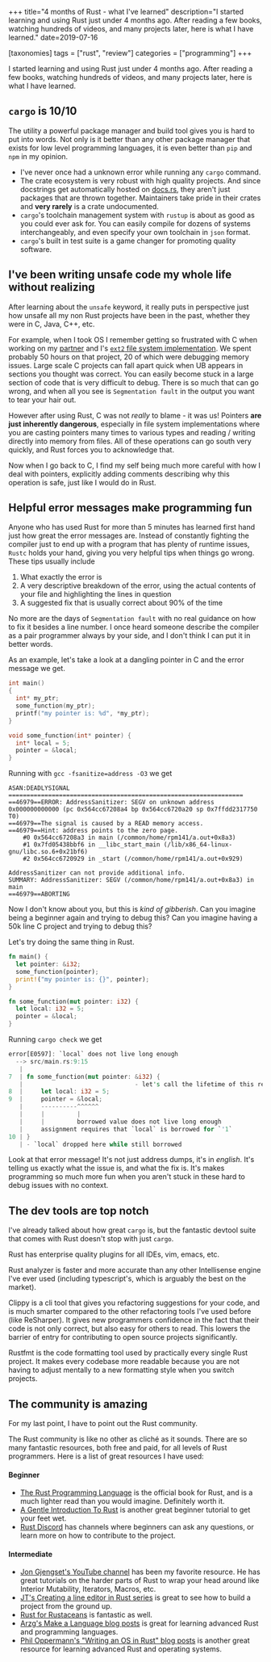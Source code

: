 +++
title="4 months of Rust - what I've learned"
description="I started learning and using Rust just under 4 months ago. After reading a few books, watching hundreds of videos, and many projects later, here is what I have learned."
date=2019-07-16

[taxonomies]
tags = ["rust", "review"]
categories = ["programming"]
+++

I started learning and using Rust just under 4 months ago. After reading a few books, watching hundreds of videos, and many projects later, here is what I have learned.

## `cargo` is 10/10

The utility a powerful package manager and build tool gives you is hard to put into words. Not only is it better than any other package manager that exists for low level programming languages, it is even better than `pip` and `npm` in my opinion.
- I've never once had a unknown error while running any `cargo` command.
- The crate ecosystem is very robust with high quality projects. And since docstrings get automatically hosted on [docs.rs](https://docs.rs), they aren't just packages that are thrown together. Maintainers take pride in their crates and **very rarely** is a crate undocumented.
- `cargo`'s toolchain management system with `rustup` is about as good as you could ever ask for. You can easily compile for dozens of systems interchangeably, and even specify your own toolchain in `json` format.
- `cargo`'s built in test suite is a game changer for promoting quality software.

## I've been writing unsafe code my whole life without realizing

After learning about the `unsafe` keyword, it really puts in perspective just how unsafe all my non Rust projects have been in the past, whether they were in C, Java, C++, etc.

For example, when I took OS I remember getting so frustrated with C when working on my [partner](https://github.com/evanwire) and I's [`ext2` file system implementation](https://github.com/reaganmcf/tiny-file-system).
We spent probably 50 hours on that project, 20 of which were debugging memory issues. Large scale C projects can fall apart quick when UB appears in sections you thought was correct. 
You can easily become stuck in a large section of code that is very difficult to debug.
There is so much that can go wrong, and when all you see is `Segmentation fault` in the output you want to tear your hair out.

However after using Rust, C was not _really_ to blame - it was us! Pointers **are just inherently dangerous**, especially in file system implementations where you are casting pointers many times to various types and reading / writing directly into memory from files. All of these operations can go south very quickly, and Rust forces you to acknowledge that.

Now when I go back to C, I find my self being much more careful with how I deal with pointers, explicitly adding comments describing why this operation is safe, just like I would do in Rust.

## Helpful error messages make programming fun

Anyone who has used Rust for more than 5 minutes has learned first hand just how great the error messages are. Instead of constantly fighting the compiler just to end up with a program that has plenty of runtime issues, `Rustc` holds your hand,
giving you very helpful tips when things go wrong. These tips usually include
  1. What exactly the error is
  2. A very descriptive breakdown of the error, using the actual contents of your file and highlighting the lines in question
  3. A suggested fix that is usually correct about 90% of the time

No more are the days of `Segmentation fault` with no real guidance on how to fix it besides a line number. I once heard someone describe the compiler as a pair programmer always by your side, and I don't think I can put it in better words.

As an example, let's take a look at a dangling pointer in C and the error message we get.
```c
int main()
{
  int* my_ptr;
  some_function(my_ptr);
  printf("my pointer is: %d", *my_ptr);
}

void some_function(int* pointer) {
  int* local = 5;
  pointer = &local;
}
```

Running with `gcc -fsanitize=address -O3` we get
```
ASAN:DEADLYSIGNAL
=================================================================
==46979==ERROR: AddressSanitizer: SEGV on unknown address 0x000000000000 (pc 0x564cc67208a4 bp 0x564cc6720a20 sp 0x7ffdd2317750 T0)
==46979==The signal is caused by a READ memory access.
==46979==Hint: address points to the zero page.
    #0 0x564cc67208a3 in main (/common/home/rpm141/a.out+0x8a3)
    #1 0x7fd05438bbf6 in __libc_start_main (/lib/x86_64-linux-gnu/libc.so.6+0x21bf6)
    #2 0x564cc6720929 in _start (/common/home/rpm141/a.out+0x929)

AddressSanitizer can not provide additional info.
SUMMARY: AddressSanitizer: SEGV (/common/home/rpm141/a.out+0x8a3) in main
==46979==ABORTING
```

Now I don't know about you, but this is _kind of gibberish_. Can you imagine being a beginner again and trying to debug this? Can you imagine having a 50k line C project and trying to debug this?

Let's try doing the same thing in Rust.

```rust
fn main() {
  let pointer: &i32;
  some_function(pointer);
  print!("my pointer is: {}", pointer);
}

fn some_function(mut pointer: i32) {
  let local: i32 = 5;
  pointer = &local;
}
```

Running `cargo check` we get
```rust
error[E0597]: `local` does not live long enough
  --> src/main.rs:9:15
   |
7  | fn some_function(mut pointer: &i32) {
   |                               - let's call the lifetime of this reference `'1`
8  |     let local: i32 = 5;
9  |     pointer = &local;
   |     ----------^^^^^^
   |     |         |
   |     |         borrowed value does not live long enough
   |     assignment requires that `local` is borrowed for `'1`
10 | }
   | - `local` dropped here while still borrowed
```

Look at that error message! It's not just address dumps, it's in _english_. It's telling us exactly what the issue is, and what the fix is. It's makes programming so much more fun when you aren't stuck in these hard to debug issues with no context.

## The dev tools are top notch
I've already talked about how great `cargo` is, but the fantastic devtool suite that comes with Rust doesn't stop with just `cargo`.

Rust has enterprise quality plugins for all IDEs, vim, emacs, etc.

Rust analyzer is faster and more accurate than any other Intellisense engine I've ever used (including typescript's, which is arguably the best on the market).

Clippy is a cli tool that gives you refactoring suggestions for your code, and is much smarter compared to the other refactoring tools I've used before (like ReSharper). 
It gives new programmers confidence in the fact that their code is not only correct, but also easy for others to read. 
This lowers the barrier of entry for contributing to open source projects significantly.

Rustfmt is the code formatting tool used by practically every single Rust project. It makes every codebase more readable because you are not having to adjust mentally to a new formatting style when you switch projects.

## The community is amazing

For my last point, I have to point out the Rust community.

The Rust community is like no other as cliché as it sounds. There are so many fantastic resources, both free and paid, for all levels of Rust programmers. Here is a list of great resources I have used:

#### Beginner

- [The Rust Programming Language](https://doc.rust-lang.org/book/) is the official book for Rust, and is a much lighter read than you would imagine. Definitely worth it.
- [A Gentle Introduction To Rust](https://stevedonovan.github.io/rust-gentle-intro/readme.html) is another great beginner tutorial to get your feet wet.
- [Rust Discord](https://discord.com/invite/rust-lang) has channels where beginners can ask any questions, or learn more on how to contribute to the project.

#### Intermediate

- [Jon Gjengset's YouTube channel](https://www.youtube.com/c/jongjengset) has been my favorite resource. He has great tutorials on the harder parts of Rust to wrap your head around like Interior Mutability, Iterators, Macros, etc.
- [JT's Creating a line editor in Rust series](https://www.youtube.com/user/giard321) is great to see how to build a project from the ground up.
- [Rust for Rustaceans](https://nostarch.com/rust-rustaceans) is fantastic as well.
- [Arzg's Make a Language blog posts](https://arzg.github.io/lang/) is great for learning advanced Rust and programming languages.
- [Phil Oppermann's "Writing an OS in Rust" blog posts](https://os.phil-opp.com) is another great resource for learning advanced Rust and operating systems.
